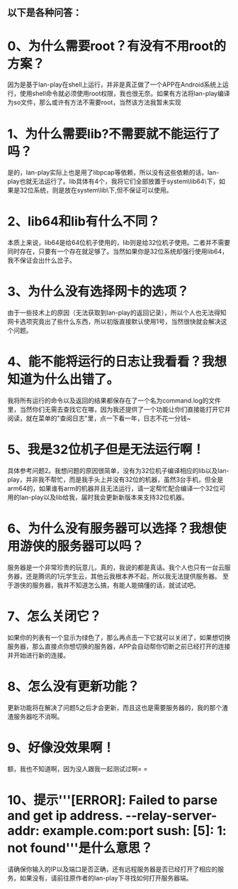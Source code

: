 ## 以下是各种问答：

# 0、为什么需要root？有没有不用root的方案？
因为是基于lan-play在shell上运行，并非是真正做了一个APP在Android系统上运行，使用shell命令就必须使用root权限，我也很无奈。如果有方法将lan-play编译为so文件，那么或许有方法不需要root，当然该方法我暂未实现

# 1、为什么需要lib?不需要就不能运行了吗？
是的，lan-play实际上也是用了libpcap等依赖，所以没有这些依赖的话，lan-play也就无法运行了。lib具体有4个，我将它们全部放置于system\lib64\下，如果是32位系统，则是放在system\lib\下,但不保证可以使用。

# 2、lib64和lib有什么不同？
本质上来说，lib64是给64位机子使用的，lib则是给32位机子使用。二者并不需要同时存在，只要有一个存在就足够了。当然如果你是32位系统却强行使用lib64，我不保证会出什么岔子。

# 3、为什么没有选择网卡的选项？
由于一些技术上的原因（无法获取到lan-play的返回记录），所以个人也无法得知网卡选项究竟出了些什么东西，所以初版直接默认使用1号，当然很快就会解决这个问题。

# 4、能不能将运行的日志让我看看？我想知道为什么出错了。
我将所有运行的命令以及返回的结果都保存在了一个名为command.log的文件里，当然你们无需去查找它在哪，因为我还提供了一个功能让你们直接能打开它并阅读，就在菜单的"查阅日志"里，点一下看一年，日志不花一分钱~

# 5、我是32位机子但是无法运行啊！
具体参考问题2。我想问题的原因很简单，没有为32位机子编译相应的lib以及lan-play，并非我不帮忙，而是我手头上并没有32位的机器，虽然3台手机，但全是arm64的，如果谁有arm的机器并且无法运行，请一定帮忙配合编译一个32位可用的lan-play以及lib给我，届时我会更新新版本来支持32位机器。

# 6、为什么没有服务器可以选择？我想使用游侠的服务器可以吗？
服务器是一个非常珍贵的玩意儿，真的，我说的都是真话。我个人也只有一台云服务器，还是腾讯的1元学生云，其他云我根本养不起，所以我无法提供服务器。
至于游侠的服务器，我并不知道怎么搞，有能人能搞懂的话，就试试吧。

# 7、怎么关闭它？
如果你的列表有一个显示为绿色了，那么再点击一下它就可以关闭了，如果想切换服务器，那么直接点你想切换的服务器，APP会自动帮你切断之前已经打开的连接并开始进行新的连接。

# 8、怎么没有更新功能？
更新功能将在解决了问题5之后才会更新，而且这也是需要服务器的，我的那个渣渣服务器吃不消啊。

# 9、好像没效果啊！
额，我也不知道啊，因为没人跟我一起测试过啊= =

# 10、提示'''[ERROR]: Failed to parse and get ip address. --relay-server-addr: example.com:port sush: <stdin>[5]: 1: not found'''是什么意思？
请确保你输入的IP以及端口是否正确，还有远程服务器是否已经打开了相应的服务。如果没有，请前往原作者的lan-play下寻找如何打开服务器端。

